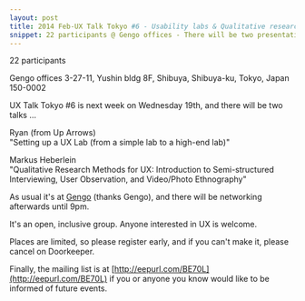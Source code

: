 ```yaml
---
layout: post
title: 2014 Feb-UX Talk Tokyo #6 - Usability labs & Qualitative research methods
snippet: 22 participants @ Gengo offices - There will be two presentations -  "Cross-platform mobile interface design"<br> by -
---
```

22 participants

Gengo offices 3-27-11, Yushin bldg 8F, Shibuya, Shibuya-ku, Tokyo, Japan 150-0002

UX Talk Tokyo #6 is next week on Wednesday 19th, and there will be two talks ...

Ryan (from Up Arrows)<br>
"Setting up a UX Lab (from a simple lab to a high-end lab)"

Markus Heberlein<br>
"Qualitative Research Methods for UX: Introduction to Semi-structured Interviewing, User Observation, and Video/Photo Ethnography"

As usual it's at [Gengo](http://gengo.com) (thanks Gengo), and there will be networking afterwards until 9pm.

It's an open, inclusive group. Anyone interested in UX is welcome.

Places are limited, so please register early, and if you can't make it, please cancel on Doorkeeper.

Finally, the mailing list is at [http://eepurl.com/BE70L](http://eepurl.com/BE70L) if you or anyone you know would like to be informed of future events.

